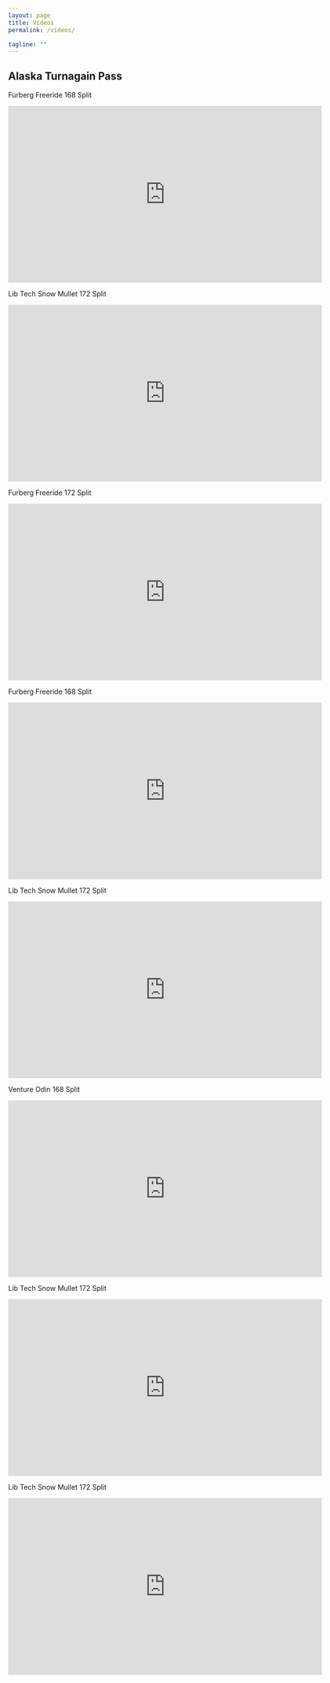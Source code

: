 ```yaml
---
layout: page
title: Videos
permalink: /videos/

tagline: ""
---
```


## Alaska Turnagain Pass

Furberg Freeride 168 Split
<iframe src="https://player.vimeo.com/video/90709403" width="640" height="360" frameborder="0" webkitallowfullscreen mozallowfullscreen allowfullscreen></iframe>

Lib Tech Snow Mullet 172 Split
<iframe src="https://player.vimeo.com/video/17066980" width="640" height="360" frameborder="0" webkitallowfullscreen mozallowfullscreen allowfullscreen></iframe>

Furberg Freeride 172 Split
<iframe src="https://player.vimeo.com/video/153846825" width="640" height="360" frameborder="0" webkitallowfullscreen mozallowfullscreen allowfullscreen></iframe>

Furberg Freeride 168 Split
<iframe src="https://player.vimeo.com/video/118879382" width="640" height="360" frameborder="0" webkitallowfullscreen mozallowfullscreen allowfullscreen></iframe>

Lib Tech Snow Mullet 172 Split
<iframe src="https://player.vimeo.com/video/36331778" width="640" height="360" frameborder="0" webkitallowfullscreen mozallowfullscreen allowfullscreen></iframe>

Venture Odin 168 Split
<iframe src="https://player.vimeo.com/video/38265399" width="640" height="360" frameborder="0" webkitallowfullscreen mozallowfullscreen allowfullscreen></iframe>

Lib Tech Snow Mullet 172 Split
<iframe src="https://player.vimeo.com/video/21556906" width="640" height="360" frameborder="0" webkitallowfullscreen mozallowfullscreen allowfullscreen></iframe>

Lib Tech Snow Mullet 172 Split
<iframe src="https://player.vimeo.com/video/17983246" width="640" height="360" frameborder="0" webkitallowfullscreen mozallowfullscreen allowfullscreen></iframe>

